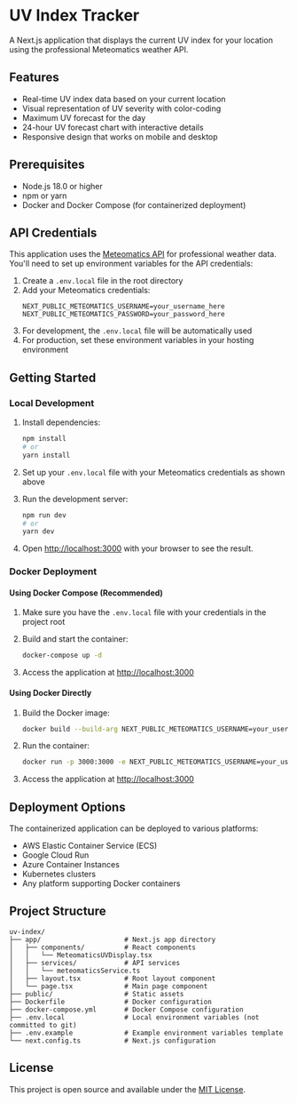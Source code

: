 # UV Index Tracker

A Next.js application that displays the current UV index for your location using the professional Meteomatics weather API.

## Features

- Real-time UV index data based on your current location
- Visual representation of UV severity with color-coding
- Maximum UV forecast for the day
- 24-hour UV forecast chart with interactive details
- Responsive design that works on mobile and desktop

## Prerequisites

- Node.js 18.0 or higher
- npm or yarn
- Docker and Docker Compose (for containerized deployment)

## API Credentials

This application uses the [Meteomatics API](https://www.meteomatics.com) for professional weather data. You'll need to set up environment variables for the API credentials:

1. Create a `.env.local` file in the root directory
2. Add your Meteomatics credentials:
   ```
   NEXT_PUBLIC_METEOMATICS_USERNAME=your_username_here
   NEXT_PUBLIC_METEOMATICS_PASSWORD=your_password_here
   ```
3. For development, the `.env.local` file will be automatically used
4. For production, set these environment variables in your hosting environment

## Getting Started

### Local Development

1. Install dependencies:

   ```bash
   npm install
   # or
   yarn install
   ```

2. Set up your `.env.local` file with your Meteomatics credentials as shown above

3. Run the development server:

   ```bash
   npm run dev
   # or
   yarn dev
   ```

4. Open [http://localhost:3000](http://localhost:3000) with your browser to see the result.

### Docker Deployment

#### Using Docker Compose (Recommended)

1. Make sure you have the `.env.local` file with your credentials in the project root

2. Build and start the container:

   ```bash
   docker-compose up -d
   ```

3. Access the application at [http://localhost:3000](http://localhost:3000)

#### Using Docker Directly

1. Build the Docker image:

   ```bash
   docker build --build-arg NEXT_PUBLIC_METEOMATICS_USERNAME=your_username_here --build-arg NEXT_PUBLIC_METEOMATICS_PASSWORD=your_password_here -t uv-index-app .
   ```

2. Run the container:

   ```bash
   docker run -p 3000:3000 -e NEXT_PUBLIC_METEOMATICS_USERNAME=your_username_here -e NEXT_PUBLIC_METEOMATICS_PASSWORD=your_password_here uv-index-app
   ```

3. Access the application at [http://localhost:3000](http://localhost:3000)

## Deployment Options

The containerized application can be deployed to various platforms:

- AWS Elastic Container Service (ECS)
- Google Cloud Run
- Azure Container Instances
- Kubernetes clusters
- Any platform supporting Docker containers

## Project Structure

```
uv-index/
├── app/                     # Next.js app directory
│   ├── components/          # React components
│   │   └── MeteomaticsUVDisplay.tsx
│   ├── services/            # API services
│   │   └── meteomaticsService.ts
│   ├── layout.tsx           # Root layout component
│   └── page.tsx             # Main page component
├── public/                  # Static assets
├── Dockerfile               # Docker configuration
├── docker-compose.yml       # Docker Compose configuration
├── .env.local               # Local environment variables (not committed to git)
├── .env.example             # Example environment variables template
└── next.config.ts           # Next.js configuration
```

## License

This project is open source and available under the [MIT License](LICENSE).
